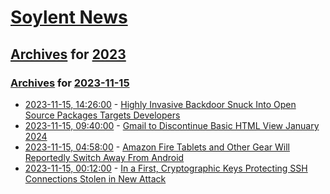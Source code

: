 # [Soylent News](../../../README.md)

## [Archives](../../index.md) for [2023](../index.md)

### [Archives](../../index.md) for [2023-11-15](index.md)

* [2023-11-15, 14:26:00](https://soylentnews.org/article.pl?sid=23/11/14/0229222&from=rss) - [Highly Invasive Backdoor Snuck Into Open Source Packages Targets Developers](https://soylentnews.org/article.pl?sid=23/11/14/0229222&from=rss)
* [2023-11-15, 09:40:00](https://soylentnews.org/article.pl?sid=23/11/14/0221211&from=rss) - [Gmail to Discontinue Basic HTML View January 2024](https://soylentnews.org/article.pl?sid=23/11/14/0221211&from=rss)
* [2023-11-15, 04:58:00](https://soylentnews.org/article.pl?sid=23/11/14/0219211&from=rss) - [Amazon Fire Tablets and Other Gear Will Reportedly Switch Away From Android](https://soylentnews.org/article.pl?sid=23/11/14/0219211&from=rss)
* [2023-11-15, 00:12:00](https://soylentnews.org/article.pl?sid=23/11/14/0216218&from=rss) - [In a First, Cryptographic Keys Protecting SSH Connections Stolen in New Attack](https://soylentnews.org/article.pl?sid=23/11/14/0216218&from=rss)
